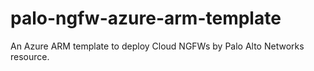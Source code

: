 # palo-ngfw-azure-arm-template
An Azure ARM template to deploy Cloud NGFWs by Palo Alto Networks resource.
